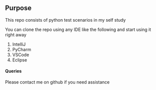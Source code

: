 ## Purpose

This repo consists of python test scenarios in my self study

You can clone the repo using any IDE like the following and start using it right away

1. IntelliJ
1. PyCharm
1. VSCode
1. Eclipse

#### Queries

Please contact me on github if you need assistance